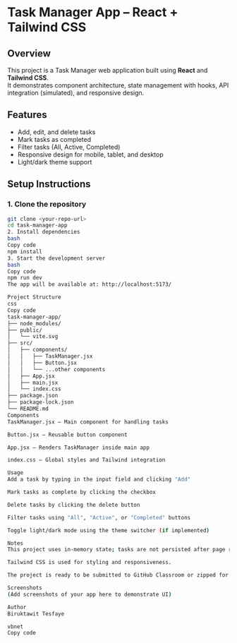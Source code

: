 # Task Manager App – React + Tailwind CSS

## Overview
This project is a Task Manager web application built using **React** and **Tailwind CSS**.  
It demonstrates component architecture, state management with hooks, API integration (simulated), and responsive design.

## Features
- Add, edit, and delete tasks
- Mark tasks as completed
- Filter tasks (All, Active, Completed)
- Responsive design for mobile, tablet, and desktop
- Light/dark theme support

## Setup Instructions

### 1. Clone the repository
```bash
git clone <your-repo-url>
cd task-manager-app
2. Install dependencies
bash
Copy code
npm install
3. Start the development server
bash
Copy code
npm run dev
The app will be available at: http://localhost:5173/

Project Structure
css
Copy code
task-manager-app/
├── node_modules/
├── public/
│   └── vite.svg
├── src/
│   ├── components/
│   │   ├── TaskManager.jsx
│   │   ├── Button.jsx
│   │   └── ...other components
│   ├── App.jsx
│   ├── main.jsx
│   └── index.css
├── package.json
├── package-lock.json
└── README.md
Components
TaskManager.jsx – Main component for handling tasks

Button.jsx – Reusable button component

App.jsx – Renders TaskManager inside main app

index.css – Global styles and Tailwind integration

Usage
Add a task by typing in the input field and clicking "Add"

Mark tasks as complete by clicking the checkbox

Delete tasks by clicking the delete button

Filter tasks using "All", "Active", or "Completed" buttons

Toggle light/dark mode using the theme switcher (if implemented)

Notes
This project uses in-memory state; tasks are not persisted after page reload.

Tailwind CSS is used for styling and responsiveness.

The project is ready to be submitted to GitHub Classroom or zipped for submission.

Screenshots
(Add screenshots of your app here to demonstrate UI)

Author
Biruktawit Tesfaye

vbnet
Copy code

